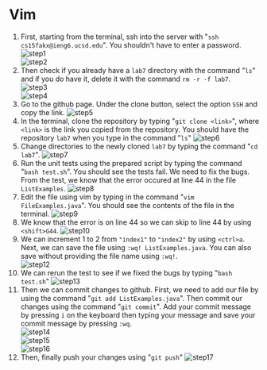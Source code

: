 # Vim
1. First, starting from the terminal, ssh into the server with "`ssh cs15fakx@ieng6.ucsd.edu`". You shouldn't have to enter a password.<br>
![step1](Screenshots/step1.png)<br>
![step2](Screenshots/step2.png)<br>
2. Then check if you already have a `lab7` directory with the command "`ls`" and if you do have it, delete it with the command `rm -r -f lab7`.<br>
![step3](Screenshots/step3.png)<br>
![step4](Screenshots/step4.png)<br>
3. Go to the github page. Under the clone button, select the option `SSH` and
copy the link.
![step5](Screenshots/step5.png)<br>
4. In the terminal, clone the repository by typing "`git clone <link>`", where
`<link>` is the link you copied from the repository. You should have the
repository `lab7` when you type in the command "`ls`"
![step6](Screenshots/step6.png)<br>
5. Change directories to the newly cloned `lab7` by typing the command "`cd lab7`".
![step7](Screenshots/step7.png)<br>
6. Run the unit tests using the prepared script by typing the command "`bash test.sh`".
You should see the tests fail. We need to fix the bugs. From the test, we know
that the error occured at line 44 in the file `ListExamples`.
![step8](Screenshots/step8.png)<br>
7. Edit the file using vim by typing in the command "`vim FileExamples.java`".
You should see the contents of the file in the terminal.
![step9](Screenshots/step9.png)<br>
8. We know that the error is on line 44 so we can skip to line 44 by using
`<shift>G44`.
![step10](Screenshots/step10.png)<br>
9. We can increment 1 to 2 from `"index1"` to `"index2"` by using `<ctrl>a`.
Next, we can save the file using `:wq! ListExamples.java`. You can also save
without providing the file name using `:wq!`.<br>
![step12](Screenshots/step12.png)<br>
10. We can rerun the test to see if we fixed the bugs by typing "`bash test.sh`"
![step13](Screenshots/step13.png)<br>
11. Then we can commit changes to github. First, we need to add our file by
using the command "`git add ListExamples.java`". Then commit our changes using
the command "`git commit`". Add your commit message by pressing `i` on the
keyboard then typing your message and save your commit message by pressing `:wq`. <br>
![step14](Screenshots/step14.png)<br>
![step15](Screenshots/step15.png)<br>
![step16](Screenshots/step16.png)<br>
13. Then, finally push your changes using "`git push`"
![step17](Screenshots/step17.png)<br>